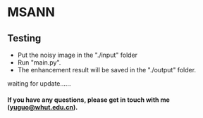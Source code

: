 # MSANN

## Testing
* Put the noisy image in the "./input" folder
* Run "main.py". 
* The enhancement result will be saved in the "./output" folder.

waiting for update......

#### If you have any questions, please get in touch with me (yuguo@whut.edu.cn).

